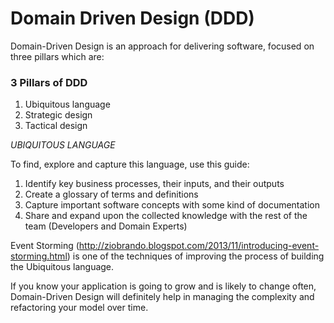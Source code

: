 # Domain Driven Design (DDD)
Domain-Driven Design is an approach for delivering software, focused on three pillars which are:
### 3 Pillars of DDD
1.  Ubiquitous language
2.  Strategic design
3.  Tactical design

_UBIQUITOUS LANGUAGE_

To find, explore and capture this language, use this guide:
1. Identify key business processes, their inputs, and their outputs
2. Create a glossary of terms and definitions
3. Capture important software concepts with some kind of documentation
4. Share and expand upon the collected knowledge with the rest of the team (Developers and Domain Experts)

Event Storming (http://ziobrando.blogspot.com/2013/11/introducing-event-storming.html) is one of the techniques of improving the process of building the Ubiquitous language.

If you know your application is going to grow and is likely to change often, Domain-Driven Design will definitely help in managing the complexity and refactoring your model over time.


